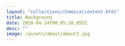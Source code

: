 ```yaml
---
layout: "collections/chemicalcontent.html"
title: Background
date: 2018-04-24T00:05:18.055Z
desc: ""
image: /assets/about/about2.jpg
---
```

